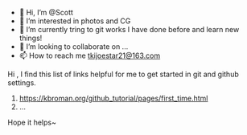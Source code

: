 - 👋 Hi, I’m @Scott
- 👀 I’m interested in photos and CG
- 🌱 I’m currently tring to git works I have done before and learn new things!
- 💞️ I’m looking to collaborate on ...
- 📫 How to reach me tkijoestar21@163.com

<!---
SavetheTears/SavetheTears is a ✨ special ✨ repository because its `README.md` (this file) appears on your GitHub profile.
You can click the Preview link to take a look at your changes.
--->

Hi , I find this list of links helpful for me to get started in git and github settings.
1. https://kbroman.org/github_tutorial/pages/first_time.html
2. ...

Hope it helps~
